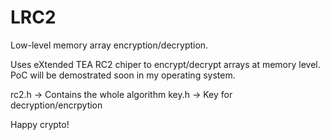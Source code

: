 # LRC2
Low-level memory array encryption/decryption.

Uses eXtended TEA RC2 chiper to encrypt/decrypt arrays at memory level.
PoC will be demostrated soon in my operating system.

rc2.h -> Contains the whole algorithm
key.h -> Key for decryption/encrpytion

Happy crypto!
